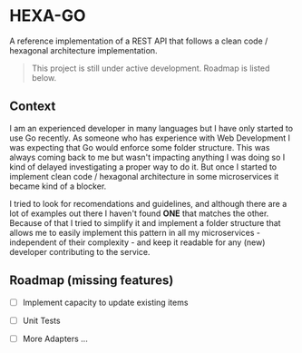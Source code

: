 # HEXA-GO 
A reference implementation of a REST API that follows a clean code / hexagonal architecture implementation.

> This project is still under active development. Roadmap is listed below. 

## Context
I am an experienced developer in many languages but I have only started to use Go recently. As someone who has experience with Web Development I was expecting that Go would enforce some folder structure. This was always coming back to me but wasn't impacting anything I was doing so I kind of delayed investigating a proper way to do it. But once I started to implement clean code / hexagonal architecture in some microservices it became kind of a blocker. 

I tried to look for recomendations and guidelines, and although there are a lot of examples out there I haven't found **ONE** that matches the other. Because of that I tried to simplify it and implement a folder structure that allows me to easily implement this pattern in all my microservices - independent of their complexity - and keep it readable for any (new) developer contributing to the service.

## Roadmap (missing features)
- [ ] Implement capacity to update existing items
- [ ] Unit Tests
- [ ] More Adapters
  ...


